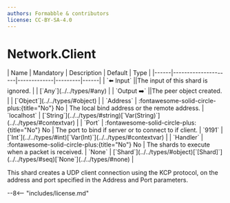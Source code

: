```yaml
---
authors: Formabble & contributors
license: CC-BY-SA-4.0
---
```



# Network.Client

<div class="sh-parameters" markdown="1">
| Name | Mandatory | Description | Default | Type |
|------|---------------------|-------------|---------|------|
| `⬅️ Input` ||The input of this shard is ignored. | | [`Any`](../../types/#any) |
| `Output ➡️` ||The peer object created. | | [`Object`](../../types/#object) |
| `Address` | :fontawesome-solid-circle-plus:{title="No"} No  | The local bind address or the remote address. | `localhost` | [`String`](../../types/#string)[`Var(String)`](../../types/#contextvar) |
| `Port` | :fontawesome-solid-circle-plus:{title="No"} No  | The port to bind if server or to connect to if client. | `9191` | [`Int`](../../types/#int)[`Var(Int)`](../../types/#contextvar) |
| `Handler` | :fontawesome-solid-circle-plus:{title="No"} No  | The shards to execute when a packet is received. | `None` | [`Shard`](../../types/#object)[`[Shard]`](../../types/#seq)[`None`](../../types/#none) |

</div>

This shard creates a UDP client connection using the KCP protocol, on the address and port specified in the Address and Port parameters.

--8<-- "includes/license.md"

